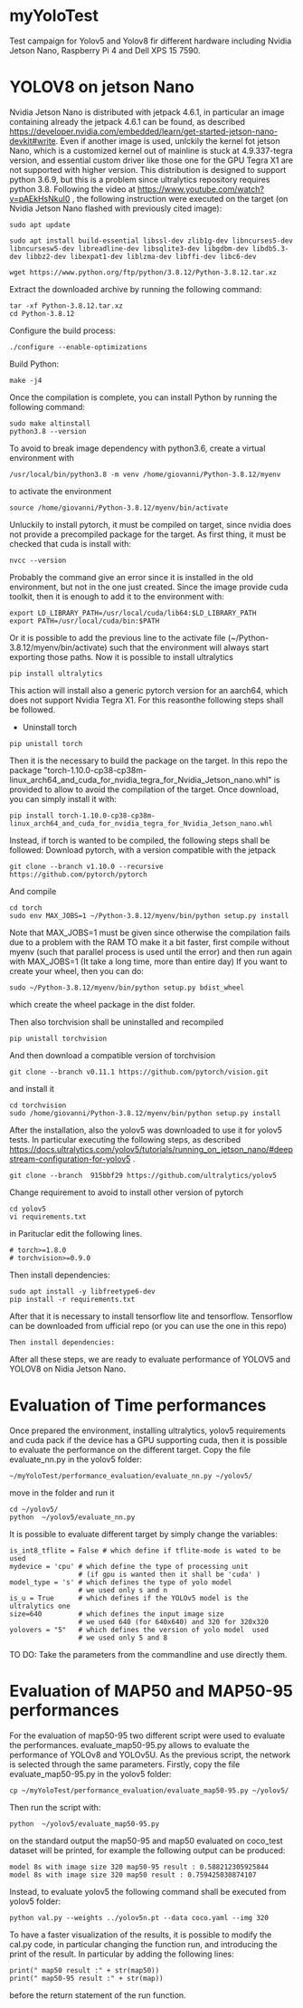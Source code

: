 # myYoloTest
Test campaign for Yolov5 and Yolov8 fir different hardware including Nvidia Jetson Nano, Raspberry Pi 4 and Dell XPS 15 7590.

# YOLOV8 on jetson Nano 
Nvidia Jetson Nano is distributed with jetpack 4.6.1, in particular an image containing already the jetpack 4.6.1 can be found, as described https://developer.nvidia.com/embedded/learn/get-started-jetson-nano-devkit#write. Even if another image is used, unlckily the kernel fot jetson Nano, which is a customized kernel out of mainline is stuck at 4.9.337-tegra version, and essential custom driver like those one for the GPU Tegra X1 are not supported with higher version. This distribution is designed to support python 3.6.9, but this is a problem since ultralytics repository requires python 3.8.
Following the  video at  https://www.youtube.com/watch?v=pAEkHsNkul0 , the following instruction were executed on the target (on Nvidia Jetson Nano flashed with previously cited image):

```
sudo apt update
```

```
sudo apt install build-essential libssl-dev zlib1g-dev libncurses5-dev libncursesw5-dev libreadline-dev libsqlite3-dev libgdbm-dev libdb5.3-dev libbz2-dev libexpat1-dev liblzma-dev libffi-dev libc6-dev
```
```
wget https://www.python.org/ftp/python/3.8.12/Python-3.8.12.tar.xz
```
Extract the downloaded archive by running the following command:
```
tar -xf Python-3.8.12.tar.xz
cd Python-3.8.12
```
Configure the build process:
```
./configure --enable-optimizations
```
Build Python:
```
make -j4
```
Once the compilation is complete, you can install Python by running the following command:
```
sudo make altinstall
python3.8 --version
```
To avoid to break image dependency with python3.6, create a virtual environment with
```
/usr/local/bin/python3.8 -m venv /home/giovanni/Python-3.8.12/myenv
```
to activate the environment
```
source /home/giovanni/Python-3.8.12/myenv/bin/activate
```
Unluckily to install pytorch, it must be compiled on target, since nvidia does not provide a precompiled package for the target.
As first thing, it must be checked that  cuda is install with:
```
nvcc --version
```
Probably the command give an error since it is installed in the old environment, but not in the one just created.
Since the image provide cuda toolkit, then it is enough to add it to the environment with:
```
export LD_LIBRARY_PATH=/usr/local/cuda/lib64:$LD_LIBRARY_PATH
export PATH=/usr/local/cuda/bin:$PATH
```
Or it is possible to add the previous line to the activate file (~/Python-3.8.12/myenv/bin/activate) such that the environment will always start exporting those paths.
Now it is possible to install ultralytics
```
pip install ultralytics
```
This action will install also a generic pytorch version for an aarch64, which does not support Nvidia Tegra X1. For this reasonthe following steps shall be followed.
- Uninstall torch 
```
pip unistall torch
```
Then it is the necessary to build the package on the target. In this repo the package "torch-1.10.0-cp38-cp38m-linux_arch64_and_cuda_for_nvidia_tegra_for_Nvidia_Jetson_nano.whl" is provided to allow to avoid the compilation of the target.
Once download, you can simply install it with:
```
pip install torch-1.10.0-cp38-cp38m-linux_arch64_and_cuda_for_nvidia_tegra_for_Nvidia_Jetson_nano.whl
```
Instead, if torch is wanted to be compiled, the following steps shall be followed:
Download pytorch, with a version compatible with the jetpack
```
git clone --branch v1.10.0 --recursive https://github.com/pytorch/pytorch
```
And compile
```
cd torch
sudo env MAX_JOBS=1 ~/Python-3.8.12/myenv/bin/python setup.py install
```
Note that MAX_JOBS=1 must be given since otherwise the compilation fails due to a problem with the RAM
TO make it a bit faster, first compile without myenv (such that parallel process is used until the error) and then run again with MAX_JOBS=1 (It take a long time, more than entire day)
If you want to create your wheel, then you can do:
```
sudo ~/Python-3.8.12/myenv/bin/python setup.py bdist_wheel
```
which create the wheel package in the dist folder.

Then also torchvision shall be uninstalled and recompiled
```
pip unistall torchvision
```
And then download a compatible version of torchvision
```
git clone --branch v0.11.1 https://github.com/pytorch/vision.git
```
and install it 
```
cd torchvision
sudo /home/giovanni/Python-3.8.12/myenv/bin/python setup.py install
```

After the installation, also the yolov5 was downloaded to use it for yolov5 tests. In particular executing the following steps, as described https://docs.ultralytics.com/yolov5/tutorials/running_on_jetson_nano/#deepstream-configuration-for-yolov5 .
```
git clone --branch  915bbf29 https://github.com/ultralytics/yolov5
```
Change requirement to avoid to install other version of pytorch
```
cd yolov5
vi requirements.txt
```
in Parituclar edit the following lines.
```
# torch>=1.8.0
# torchvision>=0.9.0
```
Then install dependencies:
```
sudo apt install -y libfreetype6-dev
pip install -r requirements.txt
```
After that it is necessary to install tensorflow lite and tensorflow.
Tensorflow can be downloaded from ufficial repo (or you can use the one in this repo)
```
Then install dependencies:
```
After all these steps, we are ready to evaluate performance of YOLOV5 and YOLOV8 on Nidia Jetson Nano.

# Evaluation of Time performances
Once prepared the environment, installing ultralytics, yolov5 requirements and cuda pack if the device has a GPU supporting cuda, then it is possible to evaluate the performance on the different target.
Copy the file evaluate_nn.py in the yolov5 folder:
```
~/myYoloTest/performance_evaluation/evaluate_nn.py ~/yolov5/
```
move in the folder and run it 
```
cd ~/yolov5/
python  ~/yolov5/evaluate_nn.py
```
It is possible to evaluate different target by simply change the variables:
```
is_int8_tflite = False # which define if tflite-mode is wated to be used
mydevice = 'cpu' # which define the type of processing unit 
                 # (if gpu is wanted then it shall be 'cuda' )
model_type = 's' # which defines the type of yolo model
                 # we used only s and n
is_u = True      # which defines if the YOLOv5 model is the ultralytics one
size=640         # which defines the input image size
                 # we used 640 (for 640x640) and 320 for 320x320
yolovers = "5"   # which defines the version of yolo model  used
                 # we used only 5 and 8
```
TO DO: Take the parameters from the commandline and use directly them.

# Evaluation of MAP50 and MAP50-95 performances
For the evaluation of map50-95 two different script were used to evaluate the performances.
evaluate_map50-95.py allows to evaluate the performance of YOLOv8 and YOLOv5U. As the previous script, the network is selected through the same parameters. 
Firstly, copy the file evaluate_map50-95.py in the yolov5 folder:
```
cp ~/myYoloTest/performance_evaluation/evaluate_map50-95.py ~/yolov5/
```
Then run the script with:
```
python  ~/yolov5/evaluate_map50-95.py
```
on the standard output the map50-95 and map50 evaluated on coco_test dataset will be printed, for example the following output can be produced:
```
model 8s with image size 320 map50-95 result : 0.588212305925844
model 8s with image size 320 map50 result : 0.759425030874107
```
Instead, to evaluate yolov5 the following command shall be executed from yolov5 folder:
```
python val.py --weights ../yolov5n.pt --data coco.yaml --img 320
```
To have a faster visualization of the results, it is possible to modify the cal.py code, in particular changing the function run, and introducing the print of the result.
In particular by adding the following lines:
```
print(" map50 result :" + str(map50))
print(" map50-95 result :" + str(map))
```
before the return statement of the run function.